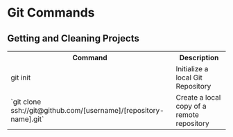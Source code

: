 # Git Commands

## Getting and Cleaning Projects
<table>
<tr>
<th>Command</th>
<th>Description</th>
</tr>
<tr>
<td>
    git init
 </td>
<td>Initialize a local Git Repository</td>
</tr>
<tr>
<td>`git clone ssh://git@github.com/[username]/[repository-name].git`</td>
<td>Create a local copy of a remote repository</td>
</tr>
</tables>
